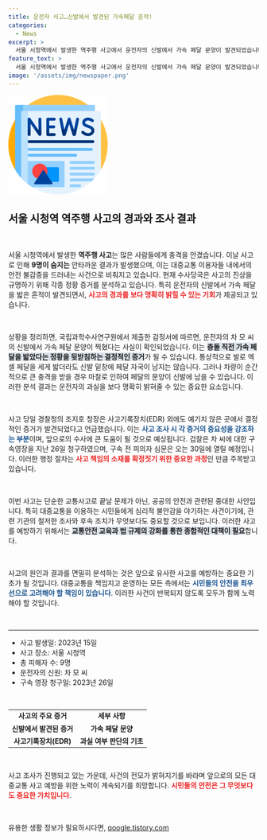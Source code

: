 ```yaml
---
title: 운전자 사고…신발에서 발견된 가속페달 흔적!
categories:
  - News
excerpt: >
  서울 시청역에서 발생한 역주행 사고에서 운전자의 신발에서 가속 페달 문양이 발견되었습니다. 이 증거는 운전자의 과실을 입증할 중요한 단서로 작용할 수 있으며, 검찰은 구속영장을 청구했습니다. 사고의 전말이 밝혀질 이번 심문에 이목이 집중됩니다.
feature_text: >
  서울 시청역에서 발생한 역주행 사고에서 운전자의 신발에서 가속 페달 문양이 발견되었습니다. 이 증거는 운전자의 과실을 입증할 중요한 단서로 작용할 수 있으며, 검찰은 구속영장을 청구했습니다. 사고의 전말이 밝혀질 이번 심문에 이목이 집중됩니다.
image: '/assets/img/newspaper.png'
---
```


<p><img src="/assets/img/newspaper.png" alt="kimp 속보" /></p>

<h2 data-ke-size="size26">서울 시청역 역주행 사고의 경과와 조사 결과</h2>

<p data-ke-size="size16">&nbsp;</p>

<p>서울 시청역에서 발생한 <b>역주행 사고</b>는 많은 사람들에게 충격을 안겼습니다. 이날 사고로 인해 <b>9명이 숨지는</b> 안타까운 결과가 발생했으며, 이는 대중교통 이용자들 내에서의 안전 불감증을 드러내는 사건으로 비춰지고 있습니다. 현재 수사당국은 사고의 진상을 규명하기 위해 각종 정황 증거를 분석하고 있습니다. 특히 운전자의 신발에서 가속 페달을 밟은 흔적이 발견되면서, <b><span style="color: #ee2323;">사고의 경과를 보다 명확히 밝힐 수 있는 기회</span></b>가 제공되고 있습니다.</p>

<p data-ke-size="size16">&nbsp;</p>

<p>상황을 정리하면, 국립과학수사연구원에서 제출한 감정서에 따르면, 운전자의 차 모 씨의 신발에서 가속 페달 문양이 찍혔다는 사실이 확인되었습니다. 이는 <b><span style="background-color: #21538527;">충돌 직전 가속 페달을 밟았다는 정황을 뒷받침하는 결정적인 증거</span></b>가 될 수 있습니다. 통상적으로 발로 엑셀 페달을 세게 밟더라도 신발 밑창에 페달 자국이 남지는 않습니다. 그러나 차량이 순간적으로 큰 충격을 받을 경우 마찰로 인하여 페달의 문양이 신발에 남을 수 있습니다. 이러한 분석 결과는 운전자의 과실을 보다 명확히 밝혀줄 수 있는 중요한 요소입니다.</p>

<p data-ke-size="size16">&nbsp;</p>

<p>사고 당일 경찰청의 조지호 청장은 사고기록장치(EDR) 외에도 예기치 않은 곳에서 결정적인 증거가 발견되었다고 언급했습니다. 이는 <b><span style="color: #1a5490;">사고 조사 시 각 증거의 중요성을 강조하는 부분</span></b>이며, 앞으로의 수사에 큰 도움이 될 것으로 예상됩니다. 검찰은 차 씨에 대한 구속영장을 지난 26일 청구하였으며, 구속 전 피의자 심문은 오는 30일에 열릴 예정입니다. 이러한 행정 절차는 <b><span style="color: #ee2323;">사고 책임의 소재를 확정짓기 위한 중요한 과정</span></b>인 만큼 주목받고 있습니다.</p>

<p data-ke-size="size16">&nbsp;</p>

<p>이번 사고는 단순한 교통사고로 끝날 문제가 아닌, 공공의 안전과 관련된 중대한 사안입니다. 특히 대중교통을 이용하는 시민들에게 심리적 불안감을 야기하는 사건이기에, 관련 기관의 철저한 조사와 후속 조치가 무엇보다도 중요할 것으로 보입니다. 이러한 사고를 예방하기 위해서는 <b><span style="background-color: #21538527;">교통안전 교육과 법 규제의 강화를 통한 종합적인 대책이 필요</span></b>합니다.</p>

<p data-ke-size="size16">&nbsp;</p>

<p>사고의 원인과 결과를 면밀히 분석하는 것은 앞으로 유사한 사고를 예방하는 중요한 기초가 될 것입니다. 대중교통을 책임지고 운영하는 모든 측에서는 <b><span style="color: #1a5490;">시민들의 안전을 최우선으로 고려해야 할 책임이 있습니다</span></b>. 이러한 사건이 반복되지 않도록 모두가 함께 노력해야 할 것입니다. </p>

<p data-ke-size="size16">&nbsp;</p>

<hr>

<ul>
    <li>사고 발생일: 2023년 15일</li>
    <li>사고 장소: 서울 시청역</li>
    <li>총 피해자 수: 9명</li>
    <li>운전자의 신원: 차 모 씨</li>
    <li>구속 영장 청구일: 2023년 26일</li>
</ul>

<p data-ke-size="size16">&nbsp;</p>

<table>
    <tr>
        <td style="text-align: center; height: 17px;"><b>사고의 주요 증거</b></td>
        <td style="text-align: center; height: 17px;"><b>세부 사항</b></td>
    </tr>
    <tr>
        <td style="text-align: center; height: 17px;"><b>신발에서 발견된 증거</b></td>
        <td style="text-align: center; height: 17px;"><b>가속 페달 문양</b></td>
    </tr>
    <tr>
        <td style="text-align: center; height: 17px;"><b>사고기록장치(EDR)</b></td>
        <td style="text-align: center; height: 17px;"><b>과실 여부 판단의 기초</b></td>
    </tr>
</table>

<p data-ke-size="size16">&nbsp;</p>

<p>사고 조사가 진행되고 있는 가운데, 사건의 전모가 밝혀지기를 바라며 앞으로의 모든 대중교통 사고 예방을 위한 노력이 계속되기를 희망합니다. <b><span style="color: #ee2323;">시민들의 안전은 그 무엇보다도 중요한 가치입니다</span></b>.</p>

<p data-ke-size="size16">&nbsp;</p>
유용한 생활 정보가 필요하시다면, <a href="https://qoogle.tistory.com" rel="dofollow">qoogle.tistory.com</a>


